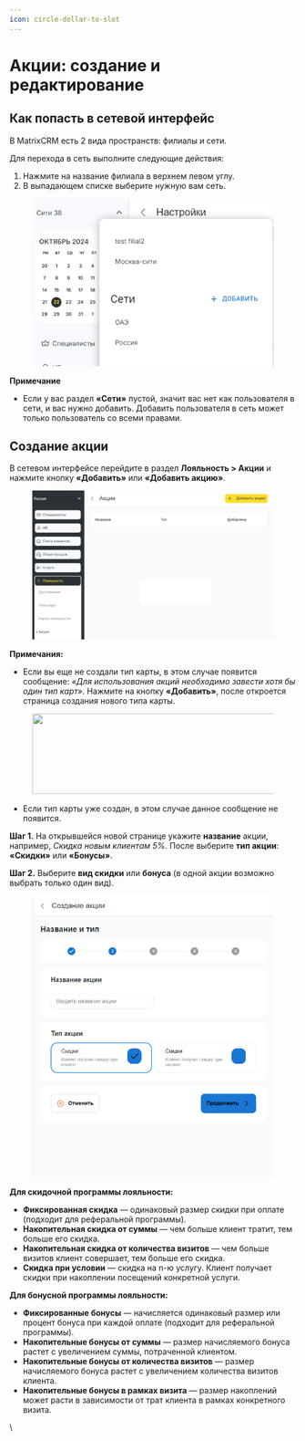 ```yaml
---
icon: circle-dollar-to-slot
---
```


# Акции: создание и редактирование

## Как попасть в сетевой интерфейс&#x20;

В MatrixCRM есть 2 вида пространств: филиалы и сети.

Для перехода в сеть выполните следующие действия:

1. Нажмите на название филиала в верхнем левом углу.
2. В выпадающем списке выберите нужную вам сеть.

<figure><img src="../../../../../.gitbook/assets/image (414).png" alt=""><figcaption></figcaption></figure>

**Примечание**

* Если у вас раздел **«Сети»** пустой, значит вас нет как пользователя в сети, и вас нужно добавить. Добавить пользователя в сеть может только пользователь со всеми правами.

## Создание акции

В сетевом интерфейсе перейдите в раздел **Лояльность > Акции** и нажмите кнопку **«Добавить»** или **«Добавить акцию»**.

<figure><img src="../../../../../.gitbook/assets/Без имени (9).png" alt=""><figcaption></figcaption></figure>

**Примечания:**

* Если вы еще не создали тип карты, в этом случае появится сообщение: _«Для использования акций необходимо завести хотя бы один тип карт»_. Нажмите на кнопку **«Добавить»**, после откроется страница создания нового типа карты.

<figure><img src="https://support.yclients.com/files/download/07e14eda-762c-11ed-a147-fa163e2ff576" alt="" height="141" width="606"><figcaption></figcaption></figure>

* Если тип карты уже создан, в этом случае данное сообщение не появится.

**Шаг 1.** На открывшейся новой странице укажите **название** акции, например, _Скидка новым клиентам 5%_. После выберите **тип акции**: **«Скидки»** или **«Бонусы»**.

**Шаг 2.** Выберите **вид скидки** или **бонуса** (в одной акции возможно выбрать только один вид).

<figure><img src="../../../../../.gitbook/assets/image (415).png" alt=""><figcaption></figcaption></figure>

**Для скидочной программы лояльности:**

* **Фиксированная скидка** — одинаковый размер скидки при оплате (подходит для реферальной программы).
* **Накопительная скидка от суммы** — чем больше клиент тратит, тем больше его скидка.
* **Накопительная скидка от количества визитов** — чем больше визитов клиент совершает, тем больше его скидка.
* **Скидка при условии** — скидка на n-ю услугу. Клиент получает скидки при накоплении посещений конкретной услуги.

**Для бонусной программы лояльности:**

* **Фиксированные бонусы** — начисляется одинаковый размер или процент бонуса при каждой оплате (подходит для реферальной программы).
* **Накопительные бонусы от суммы** — размер начисляемого бонуса растет с увеличением суммы, потраченной клиентом.
* **Накопительные бонусы от количества визитов** — размер начисляемого бонуса растет с увеличением количества визитов клиента.
* **Накопительные бонусы в рамках визита** — размер накоплений может расти в зависимости от трат клиента в рамках конкретного визита.



\
